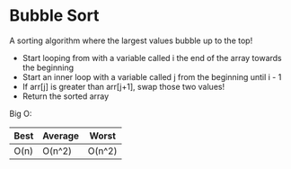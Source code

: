 # Bubble Sort

A sorting algorithm where the largest values bubble up to the top!

- Start looping from with a variable called i the end of the array towards the beginning
- Start an inner loop with a variable called j from the beginning until i - 1
- If arr[j] is greater than arr[j+1], swap those two values!
- Return the sorted array

Big O:

| Best | Average | Worst  |
| ---- | ------- | ------ |
| O(n) | O(n^2)  | O(n^2) |
